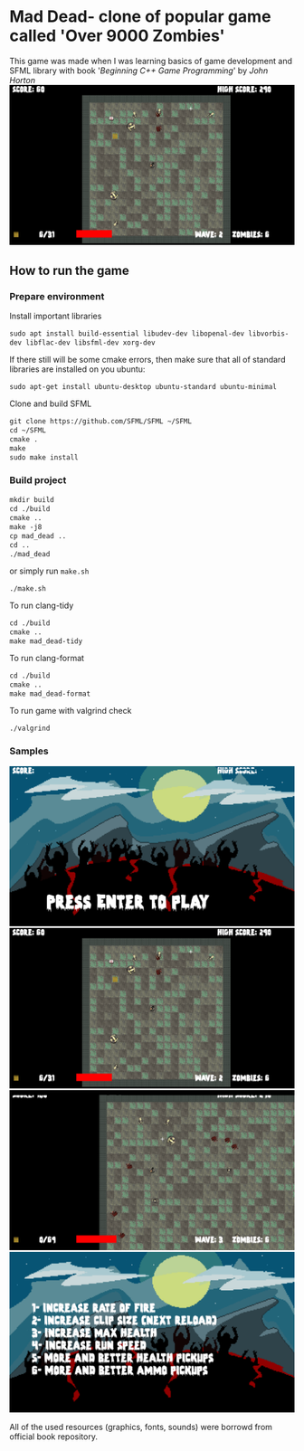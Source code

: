 # Mad Dead- clone of popular game called 'Over 9000 Zombies'
This game was made when I was learning basics of game development and SFML library with book '_Beginning C++ Game Programming_' by _John Horton_
![Play1](samples/mad_dead_play1.png?raw=true)

## How to run the game
### Prepare environment
Install important libraries
```
sudo apt install build-essential libudev-dev libopenal-dev libvorbis-dev libflac-dev libsfml-dev xorg-dev
```
If there still will be some cmake errors, then make sure that all of standard libraries are installed on you ubuntu:
```
sudo apt-get install ubuntu-desktop ubuntu-standard ubuntu-minimal
```
Clone and build SFML
```
git clone https://github.com/SFML/SFML ~/SFML
cd ~/SFML
cmake .
make
sudo make install
```
### Build project
```
mkdir build
cd ./build
cmake ..
make -j8
cp mad_dead ..
cd ..
./mad_dead
```
or simply run `make.sh`
```
./make.sh
```

To run clang-tidy
```
cd ./build
cmake ..
make mad_dead-tidy
```
To run clang-format
```
cd ./build
cmake ..
make mad_dead-format
```
To run game with valgrind check
```
./valgrind
```

### Samples
![Start](samples/mad_dead_start.png?raw=true)
![Play1](samples/mad_dead_play1.png?raw=true)
![Play2](samples/mad_dead_play2.png?raw=true)
![Level_up](samples/mad_dead_level_up.png?raw=true)

All of the used resources (graphics, fonts, sounds) were borrowd from official book repository.
